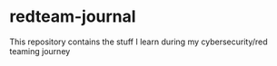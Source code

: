 # redteam-journal
This repository contains the stuff I learn during my cybersecurity/red teaming journey
